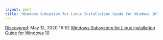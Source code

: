 ```yaml
---
layout: post
title: "Windows Subsystem for Linux Installation Guide for Windows 10"
---
```

[Discovered](http://rolandtanglao.com/2020/07/29/p1-blogthis-checkvist-list-links-to-blog/): May 12, 2020 19:52 [Windows Subsystem for Linux Installation Guide for Windows 10](https://docs.microsoft.com/en-us/windows/wsl/install-win10#update-to-wsl-2)
